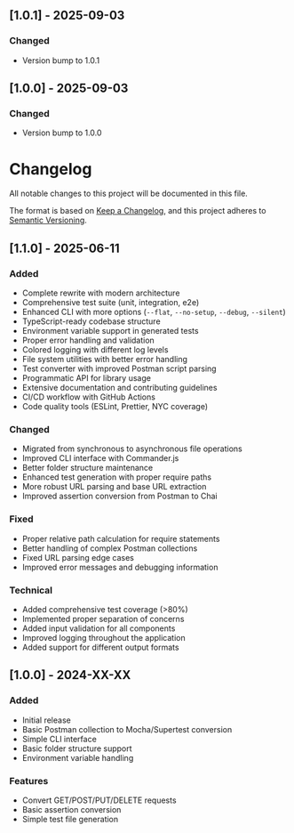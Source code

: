 ## [1.0.1] - 2025-09-03

### Changed
- Version bump to 1.0.1

## [1.0.0] - 2025-09-03

### Changed
- Version bump to 1.0.0

# Changelog

All notable changes to this project will be documented in this file.

The format is based on [Keep a Changelog](https://keepachangelog.com/en/1.0.0/),
and this project adheres to [Semantic Versioning](https://semver.org/spec/v2.0.0.html).

## [1.1.0] - 2025-06-11

### Added
- Complete rewrite with modern architecture
- Comprehensive test suite (unit, integration, e2e)
- Enhanced CLI with more options (`--flat`, `--no-setup`, `--debug`, `--silent`)
- TypeScript-ready codebase structure
- Environment variable support in generated tests
- Proper error handling and validation
- Colored logging with different log levels
- File system utilities with better error handling
- Test converter with improved Postman script parsing
- Programmatic API for library usage
- Extensive documentation and contributing guidelines
- CI/CD workflow with GitHub Actions
- Code quality tools (ESLint, Prettier, NYC coverage)

### Changed
- Migrated from synchronous to asynchronous file operations
- Improved CLI interface with Commander.js
- Better folder structure maintenance
- Enhanced test generation with proper require paths
- More robust URL parsing and base URL extraction
- Improved assertion conversion from Postman to Chai

### Fixed
- Proper relative path calculation for require statements
- Better handling of complex Postman collections
- Fixed URL parsing edge cases
- Improved error messages and debugging information

### Technical
- Added comprehensive test coverage (>80%)
- Implemented proper separation of concerns
- Added input validation for all components
- Improved logging throughout the application
- Added support for different output formats

## [1.0.0] - 2024-XX-XX

### Added
- Initial release
- Basic Postman collection to Mocha/Supertest conversion
- Simple CLI interface
- Basic folder structure support
- Environment variable handling

### Features
- Convert GET/POST/PUT/DELETE requests
- Basic assertion conversion
- Simple test file generation
